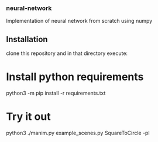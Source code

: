 ### neural-network
Implementation of neural network from scratch using numpy
## Installation
clone this repository and in that directory execute:
 # Install python requirements
 python3 -m pip install -r requirements.txt
 # Try it out
 python3 ./manim.py example_scenes.py SquareToCircle -pl
